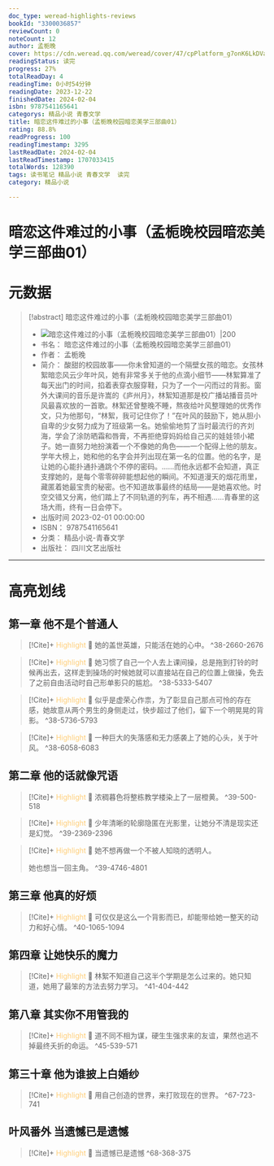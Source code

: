 ```yaml
---
doc_type: weread-highlights-reviews
bookId: "3300036857"
reviewCount: 0
noteCount: 12
author: 孟栀晚
cover: https://cdn.weread.qq.com/weread/cover/47/cpPlatform_g7onK6LkDVaLAxgSMEDMy3/t7_cpPlatform_g7onK6LkDVaLAxgSMEDMy3.jpg
readingStatus: 读完
progress: 27%
totalReadDay: 4
readingTime: 0小时54分钟
readingDate: 2023-12-22
finishedDate: 2024-02-04
isbn: 9787541165641
categorys: 精品小说 青春文学
title: 暗恋这件难过的小事（孟栀晚校园暗恋美学三部曲01）
rating: 88.8%
readProgress: 100
readingTimestamp: 3295
lastReadDate: 2024-02-04
lastReadTimestamp: 1707033415
totalWords: 128390
tags: 读书笔记 精品小说 青春文学  读完
category: 精品小说

---
```


# 暗恋这件难过的小事（孟栀晚校园暗恋美学三部曲01）

# 元数据
> [!abstract] 暗恋这件难过的小事（孟栀晚校园暗恋美学三部曲01）
> - ![ 暗恋这件难过的小事（孟栀晚校园暗恋美学三部曲01）|200](https://cdn.weread.qq.com/weread/cover/47/cpPlatform_g7onK6LkDVaLAxgSMEDMy3/t7_cpPlatform_g7onK6LkDVaLAxgSMEDMy3.jpg)
> - 书名： 暗恋这件难过的小事（孟栀晚校园暗恋美学三部曲01）
> - 作者： 孟栀晚
> - 简介： 酸甜的校园故事——你未曾知道的一个隔壁女孩的暗恋。女孩林絮暗恋风云少年叶风，她有非常多关于他的点滴小细节——林絮算准了每天出门的时间，掐着表穿衣服穿鞋，只为了一个一闪而过的背影。窗外大课间的音乐是许嵩的《庐州月》，林絮知道那是校广播站播音员叶风最喜欢放的一首歌。林絮还曾整晚不睡，熬夜给叶风整理她的优秀作文，只为他那句，“林絮，我可记住你了！”在叶风的鼓励下，她从胆小自卑的少女努力成为了班级第一名。她偷偷地剪了当时最流行的齐刘海，学会了涂防晒霜和唇膏，不再拒绝穿妈妈给自己买的娃娃领小裙子。她一直努力地扮演着一个不像她的角色——一个配得上他的朋友。学年大榜上，她和他的名字会并列出现在第一名的位置。他的名字，是让她的心能扑通扑通跳个不停的密码。……而他永远都不会知道，真正支撑她的，是每个零零碎碎能想起他的瞬间。不知道漫天的烟花雨里，藏匿着她最宝贵的秘密。也不知道故事最终的结局——是她喜欢他。时空交错又分离，他们踏上了不同轨道的列车，再不相遇……青春里的这场大雨，终有一日会停下。
> - 出版时间 2023-02-01 00:00:00
> - ISBN： 9787541165641
> - 分类： 精品小说-青春文学
> - 出版社： 四川文艺出版社



---

# 高亮划线

## 第一章 他不是个普通人

> [!Cite]+ <span style="color: #ffce78;">Highlight</span>
> 📌 她的盖世英雄，只能活在她的心中。
> ^38-2660-2676

> [!Cite]+ <span style="color: #ffce78;">Highlight</span>
> 📌 她习惯了自己一个人去上课间操，总是拖到打铃的时候再出去，这样走到操场的时候她就可以直接站在自己的位置上做操，免去了之前自由活动时自己形单影只的尴尬。
> ^38-5333-5407

> [!Cite]+ <span style="color: #ffce78;">Highlight</span>
> 📌 似乎是虚荣心作祟，为了彰显自己那点可怜的存在感，她故意从两个男生的身侧走过，快步超过了他们，留下一个明晃晃的背影。
> ^38-5736-5793

> [!Cite]+ <span style="color: #ffce78;">Highlight</span>
> 📌 一种巨大的失落感和无力感袭上了她的心头，关于叶风。
> ^38-6058-6083
## 第二章 他的话就像咒语

> [!Cite]+ <span style="color: #ffce78;">Highlight</span>
> 📌 浓稠暮色将整栋教学楼染上了一层橙黄。
> ^39-500-518

> [!Cite]+ <span style="color: #ffce78;">Highlight</span>
> 📌 少年清晰的轮廓隐匿在光影里，让她分不清是现实还是幻觉。
> ^39-2369-2396

> [!Cite]+ <span style="color: #ffce78;">Highlight</span>
> 📌 她不想再做一个不被人知晓的透明人。
>
>她也想当一回主角。
> ^39-4746-4801
## 第三章 他真的好烦

> [!Cite]+ <span style="color: #ffce78;">Highlight</span>
> 📌 可仅仅是这么一个背影而已，却能带给她一整天的动力和好心情。
> ^40-1065-1094
## 第四章 让她快乐的魔力

> [!Cite]+ <span style="color: #ffce78;">Highlight</span>
> 📌 林絮不知道自己这半个学期是怎么过来的。她只知道，她用了最笨的方法去努力学习。
> ^41-404-442
## 第八章 其实你不用管我的

> [!Cite]+ <span style="color: #ffce78;">Highlight</span>
> 📌 道不同不相为谋，硬生生强求来的友谊，果然也逃不掉最终夭折的命运。
> ^45-539-571
## 第三十章 他为谁披上白婚纱

> [!Cite]+ <span style="color: #ffce78;">Highlight</span>
> 📌 用自己创造的世界，来打败现在的世界。
> ^67-723-741
## 叶风番外 当遗憾已是遗憾

> [!Cite]+ <span style="color: #ffce78;">Highlight</span>
> 📌 当遗憾已是遗憾
> ^68-368-375

